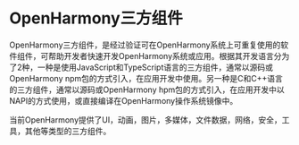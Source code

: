 # OpenHarmony三方组件

OpenHarmony三方组件，是经过验证可在OpenHarmony系统上可重复使用的软件组件，可帮助开发者快速开发OpenHarmony系统或应用。根据其开发语言分为了2种，一种是使用JavaScript和TypeScript语言的三方组件，通常以源码或OpenHarmony npm包的方式引入，在应用开发中使用。另一种是C和C++语言的三方组件，通常以源码或OpenHarmony hpm包的方式引入，在应用开发中以NAPI的方式使用，或直接编译在OpenHarmony操作系统镜像中。



当前OpenHarmony提供了UI，动画，图片，多媒体，文件数据，网络，安全，工具，其他等类型的三方组件。